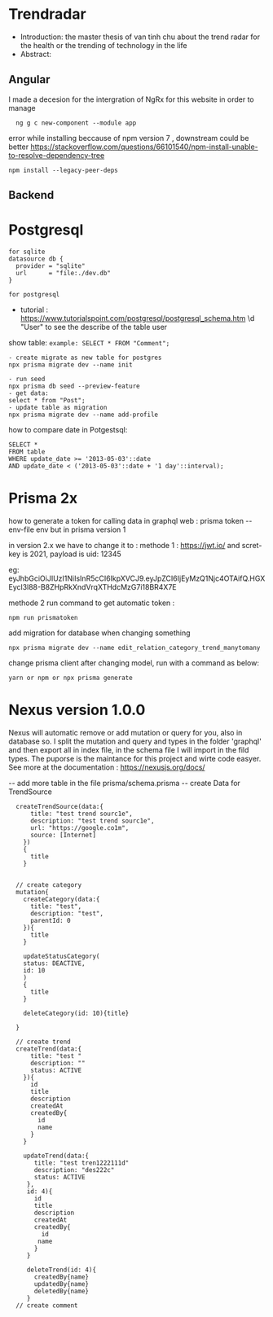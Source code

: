 # Trendradar
- Introduction: the master thesis of van tinh chu about the trend radar for the health or the trending of technology in the life
- Abstract:
#####

## Angular 
I made a decesion for the intergration of NgRx for this website in order to manage 
```
  ng g c new-component --module app
```

error while installing beccause of npm version 7 , downstream could be better
https://stackoverflow.com/questions/66101540/npm-install-unable-to-resolve-dependency-tree
```
npm install --legacy-peer-deps
```
## Backend 
# Postgresql 
```
for sqlite
datasource db {
  provider = "sqlite"
  url      = "file:./dev.db"
}

for postgresql
```
- tutorial : https://www.tutorialspoint.com/postgresql/postgresql_schema.htm
\d "User" to see the describe of the table user

show table:
``
example:
SELECT * FROM "Comment";
``

```
- create migrate as new table for postgres
npx prisma migrate dev --name init

- run seed 
npx prisma db seed --preview-feature
- get data:
select * from "Post";
- update table as migration
npx prisma migrate dev --name add-profile
```
how to compare date in Potgestsql:
```
SELECT *
FROM table
WHERE update_date >= '2013-05-03'::date
AND update_date < ('2013-05-03'::date + '1 day'::interval);
```
#####

# Prisma 2x
how to generate a token for calling data in graphql web :
prisma token --env-file env but in prisma version 1

in version 2.x we have to change it to : 
methode 1 : https://jwt.io/ and scret-key is 2021, payload is uid: 12345

eg: eyJhbGciOiJIUzI1NiIsInR5cCI6IkpXVCJ9.eyJpZCI6IjEyMzQ1Njc4OTAifQ.HGXEycl3l88-B8ZHpRkXndVrqXTHdcMzG7i18BR4X7E

methode 2 run command to get automatic token : 
```
npm run prismatoken
```
add migration for database when changing something
```
npx prisma migrate dev --name edit_relation_category_trend_manytomany
```
change prisma client after changing model, run with a command as below:
```
yarn or npm or npx prisma generate
```


# Nexus version 1.0.0
Nexus will automatic remove or add mutation or query for you, also in database so.
I split the mutation and query and types in the folder 'graphql' and then export all in index file, in the schema file I will import in the fild types.
The puporse is the maintance for this project and wirte code easyer.
See more at the documentation : https://nexusjs.org/docs/

-- add more table in the file prisma/schema.prisma
-- create Data for TrendSource
```
  createTrendSource(data:{
      title: "test trend sourc1e",
      description: "test trend sourc1e",
      url: "https://google.co1m",
      source: [Internet] 
    })
    {
      title
    }
```

```

  // create category
  mutation{
    createCategory(data:{
      title: "test",
      description: "test",
      parentId: 0
    }){
      title
    }
    
    updateStatusCategory(
    status: DEACTIVE,
    id: 10
    )
    {
      title
    }
    
    deleteCategory(id: 10){title}
  
  }
```
    
````
  // create trend
  createTrend(data:{
      title: "test "
      description: ""
      status: ACTIVE
    }){
      id
      title
      description
      createdAt
      createdBy{
        id
      	name
      }
    }
    
    updateTrend(data:{
       title: "test tren1222111d"
       description: "des222c"
       status: ACTIVE
     },
     id: 4){
       id
       title
       description
       createdAt
       createdBy{
         id
       	name
       }
     }
     
     deleteTrend(id: 4){
       createdBy{name}
       updatedBy{name}
       deletedBy{name}
     }
  // create comment
````

